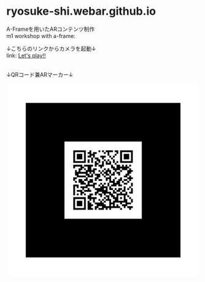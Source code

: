 # ryosuke-shi.webar.github.io
A-Frameを用いたARコンテンツ制作</br>
m1 workshop with a-frame: 

↓こちらのリンクからカメラを起動↓</br>
link: 
[Let's play!!](https://ryosuke-shi.github.io/ryosuke-shi.webar.github.io/webar/ "Web AR")

</br>
↓QRコード兼ARマーカー↓ </br>

![AR-marker](https://github.com/ryosuke-shi/ryosuke-shi.webar.github.io/blob/main/pattern-urlQR.png?raw=true)
